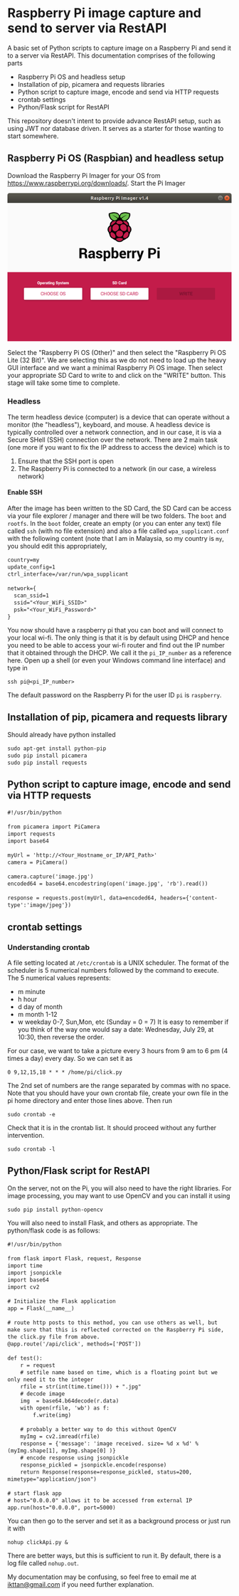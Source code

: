 # Raspberry Pi image capture and send to server via RestAPI

A basic set of Python scripts to capture image on a Raspberry Pi and send it to a server via RestAPI.  This documentation comprises of the following parts

- Raspberry Pi OS and headless setup
- Installation of pip, picamera and requests libraries
- Python script to capture image, encode and send via HTTP requests
- crontab settings
- Python/Flask script for RestAPI

This repository doesn't intent to provide advance RestAPI setup, such as using JWT nor database driven.  It serves as a starter for those wanting to start somewhere.

## Raspberry Pi OS (Raspbian) and headless setup

Download the Raspberry Pi Imager for your OS from https://www.raspberrypi.org/downloads/.  Start the Pi Imager

![Pi Imager](pi-imager.png)

Select the "Raspberry Pi OS (Other)" and then select the "Raspberry Pi OS Lite (32 Bit)".  We are selecting this as we do not need to load up the heavy GUI interface and we want a minimal Raspberry Pi OS image.  Then select your appropriate SD Card to write to and click on the "WRITE" button.  This stage will take some time to complete.

### Headless

The term headless device (computer) is a device that can operate without a monitor (the "headless"), keyboard, and mouse. A headless device is typically controlled over a network connection, and in our case, it is via a Secure SHell (SSH) connection over the network.  There are 2 main task (one more if you want to fix the IP address to access the device) which is to

1. Ensure that the SSH port is open
2. The Raspberry Pi is connected to a network (in our case, a wireless network)

#### Enable SSH

After the image has been written to the SD Card, the SD Card can be access via your file explorer / manager and there will be two folders.  The ```boot``` and ```rootfs```.  In the ```boot``` folder, create an empty (or you can enter any text) file called ```ssh``` (with no file extension) and also a file called ```wpa_supplicant.conf``` with the following content (note that I am in Malaysia, so my country is ```my```, you should edit this appropriately,

```
country=my
update_config=1
ctrl_interface=/var/run/wpa_supplicant

network={
  scan_ssid=1
  ssid="<Your_WiFi_SSID>"
  psk="<Your_WiFi_Password>"
}
```

You now should have a raspberry pi that you can boot and will connect to your local wi-fi.  The only thing is that it is by default using DHCP and hence you need to be able to access your wi-fi router and find out the IP number that it obtained through the DHCP.  We call it the ```pi_IP_number``` as a reference here.  Open up a shell (or even your Windows command line interface) and type in

~~~
ssh pi@<pi_IP_number>
~~~

The default password on the Raspberry Pi for the user ID ```pi``` is ```raspberry```.

## Installation of pip, picamera and requests library

Should already have python installed

~~~
sudo apt-get install python-pip
sudo pip install picamera
sudo pip install requests
~~~

## Python script to capture image, encode and send via HTTP requests

~~~
#!/usr/bin/python

from picamera import PiCamera
import requests
import base64

myUrl = 'http://<Your_Hostname_or_IP/API_Path>'
camera = PiCamera()

camera.capture('image.jpg')
encoded64 = base64.encodestring(open('image.jpg', 'rb').read())

response = requests.post(myUrl, data=encoded64, headers={'content-type':'image/jpeg'})
~~~

## crontab settings

### Understanding crontab

A file setting located at ```/etc/crontab``` is a UNIX scheduler.  The format of the scheduler is 5 numerical numbers followed by the command to execute.  The 5 numerical values represents:

- m minute
- h hour
- d day of month
- m month 1-12
- w weekday 0-7, Sun,Mon, etc (Sunday = 0 = 7) It is easy to remember if you think of the way one would say a date: Wednesday, July 29, at 10:30, then reverse the order.

For our case, we want to take a picture every 3 hours from 9 am to 6 pm (4 times a day) every day.  So we can set it as

```
0 9,12,15,18 * * * /home/pi/click.py
```

The 2nd set of numbers are the range separated by commas with no space.  Note that you should have your own crontab file, create your own file in the pi home directory and enter those lines above. Then run

```
sudo crontab -e
```
Check that it is in the crontab list.  It should proceed without any further intervention.
```
sudo crontab -l
```

## Python/Flask script for RestAPI

On the server, not on the Pi, you will also need to have the right libraries.  For image processing, you may want to use OpenCV and you can install it using

~~~
sudo pip install python-opencv
~~~

You will also need to install Flask, and others as appropriate.  The python/flask code is as follows:

~~~
#!/usr/bin/python

from flask import Flask, request, Response
import time
import jsonpickle
import base64
import cv2

# Initialize the Flask application
app = Flask(__name__)

# route http posts to this method, you can use others as well, but make sure that this is reflected corrected on the Raspberry Pi side, the click.py file from above.
@app.route('/api/click', methods=['POST'])

def test():
    r = request
    # setfile name based on time, which is a floating point but we only need it to the integer
    rfile = str(int(time.time())) + ".jpg"
    # decode image
    img  = base64.b64decode(r.data)
    with open(rfile, 'wb') as f:
        f.write(img)

    # probably a better way to do this without OpenCV
    myImg = cv2.imread(rfile)
    response = {'message': 'image received. size= %d x %d' % (myImg.shape[1], myImg.shape[0] )}
    # encode response using jsonpickle
    response_pickled = jsonpickle.encode(response)
    return Response(response=response_pickled, status=200, mimetype="application/json")

# start flask app
# host="0.0.0.0" allows it to be accessed from external IP
app.run(host="0.0.0.0", port=5000)
~~~

You can then go to the server and set it as a background process or just run it with

```
nohup clickApi.py &
```

There are better ways, but this is sufficient to run it.  By default, there is a log file called ```nohup.out```.

My documentation may be confusing, so feel free to email me at ikttan@gmail.com if you need further explanation.
